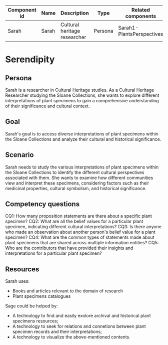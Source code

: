 | Component id | Name | Description                                         | Type    | Related components |   |
|--------------|------|-----------------------------------------------------|---------|--------------------|---|
| Sarah         | Sarah | Cultural heritage researcher | Persona | Sarah1-PlantsPerspectives  |   |



# Serendipity

## Persona
Sarah is a researcher in Cultural Heritage studies. As a Cultural Heritage Researcher studying the Sloane Collections, she wants to explore different interpretations of plant specimens to gain a comprehensive understanding of their significance and cultural context.

## Goal

Sarah's goal is to access diverse interpretations of plant specimens within the Sloane Collections and analyze their cultural and historical significance. 

## Scenario

Sarah needs to study the various interpretations of plant specimens within the Sloane Collections to identify the different cultural perspectives associated with them. She wants to examine how different communities view and interpret these specimens, considering factors such as their medicinal properties, cultural symbolism, and historical significance.

## Competency questions

CQ1: How many proposition statements are there about a specific plant specimen?
CQ2: What are all the belief values for a particular plant specimen, indicating different cultural interpretations?
CQ3: Is there anyone who made an observation about another person's belief value for a plant specimen?
CQ4: What are the common types of statements made about plant specimens that are shared across multiple information entities?
CQ5: Who are the contributors that have provided their insights and interpretations for a particular plant specimen?

## Resources

Sarah uses:

- Books and articles relevant to the domain of research
- Plant specimens catalogues

Sage could be helped by:
- A technology to find and easily exolore archival and historical plant specimens resources;
- A technology to seek for relations and connetions between plant specimen records and their interpretations;
- A technology to visualize the above-mentioned contents.


